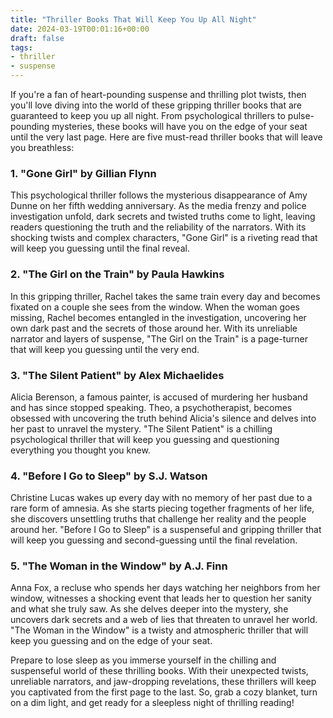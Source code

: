 ```yaml
---
title: "Thriller Books That Will Keep You Up All Night"
date: 2024-03-19T00:01:16+00:00
draft: false
tags:
- thriller
- suspense
---
```


If you're a fan of heart-pounding suspense and thrilling plot twists, then you'll love diving into the world of these gripping thriller books that are guaranteed to keep you up all night. From psychological thrillers to pulse-pounding mysteries, these books will have you on the edge of your seat until the very last page. Here are five must-read thriller books that will leave you breathless:

### 1. "Gone Girl" by Gillian Flynn

This psychological thriller follows the mysterious disappearance of Amy Dunne on her fifth wedding anniversary. As the media frenzy and police investigation unfold, dark secrets and twisted truths come to light, leaving readers questioning the truth and the reliability of the narrators. With its shocking twists and complex characters, "Gone Girl" is a riveting read that will keep you guessing until the final reveal.

### 2. "The Girl on the Train" by Paula Hawkins

In this gripping thriller, Rachel takes the same train every day and becomes fixated on a couple she sees from the window. When the woman goes missing, Rachel becomes entangled in the investigation, uncovering her own dark past and the secrets of those around her. With its unreliable narrator and layers of suspense, "The Girl on the Train" is a page-turner that will keep you guessing until the very end.

### 3. "The Silent Patient" by Alex Michaelides

Alicia Berenson, a famous painter, is accused of murdering her husband and has since stopped speaking. Theo, a psychotherapist, becomes obsessed with uncovering the truth behind Alicia's silence and delves into her past to unravel the mystery. "The Silent Patient" is a chilling psychological thriller that will keep you guessing and questioning everything you thought you knew.

### 4. "Before I Go to Sleep" by S.J. Watson

Christine Lucas wakes up every day with no memory of her past due to a rare form of amnesia. As she starts piecing together fragments of her life, she discovers unsettling truths that challenge her reality and the people around her. "Before I Go to Sleep" is a suspenseful and gripping thriller that will keep you guessing and second-guessing until the final revelation.

### 5. "The Woman in the Window" by A.J. Finn

Anna Fox, a recluse who spends her days watching her neighbors from her window, witnesses a shocking event that leads her to question her sanity and what she truly saw. As she delves deeper into the mystery, she uncovers dark secrets and a web of lies that threaten to unravel her world. "The Woman in the Window" is a twisty and atmospheric thriller that will keep you guessing and on the edge of your seat.

Prepare to lose sleep as you immerse yourself in the chilling and suspenseful world of these thrilling books. With their unexpected twists, unreliable narrators, and jaw-dropping revelations, these thrillers will keep you captivated from the first page to the last. So, grab a cozy blanket, turn on a dim light, and get ready for a sleepless night of thrilling reading!
